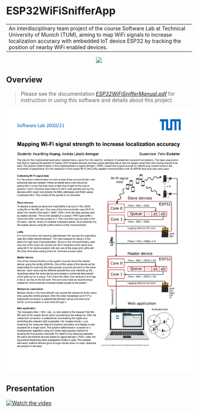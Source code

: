 # ESP32WiFiSnifferApp

<table>
<tr>
<td>
An interdisciplinary team project of the course Software Lab at Technical University of Munich (TUM), aiming to map WiFi signals to increase localization accuracy with embedded IoT device ESP32 by tracking the position of nearby WiFi enabled devices.
</td>
</tr>
</table>

<p align="center">
  <img src= "https://user-images.githubusercontent.com/43208378/114058530-d4a30500-9893-11eb-87b9-ac5e7c3cfca7.gif">
</p>


## Overview

> Please see the documentation [*ESP32WiFiSnifferManual.pdf*](ESP32WiFiSnifferManual/ESP32WiFiSnifferManual.pdf) for instruction in using this software and details about this project.

![Poster](Poster.png)


## Presentation

[![Watch the video](https://i.imgur.com/zdiPKUd.png)](https://drive.google.com/file/d/1OOYYimOC2WSo_yMeU6AgRschL-jhe60d/view?usp=sharing)
